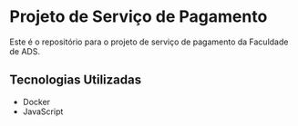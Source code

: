 # Projeto de Serviço de Pagamento

Este é o repositório para o projeto de serviço de pagamento da Faculdade de ADS.
## Tecnologias Utilizadas

- Docker
- JavaScript

